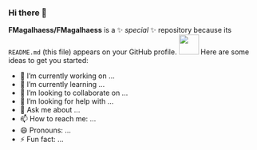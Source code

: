 ### Hi there 👋

**FMagalhaess/FMagalhaess** is a ✨ _special_ ✨ repository because its `README.md` (this file) appears on your GitHub profile.
<img loading="lazy" src="https://cdn.jsdelivr.net/gh/devicons/devicon/icons/git/git-original.svg" width="40" height="40"/>
Here are some ideas to get you started:

- 🔭 I’m currently working on ...
- 🌱 I’m currently learning ...
- 👯 I’m looking to collaborate on ...
- 🤔 I’m looking for help with ...
- 💬 Ask me about ...
- 📫 How to reach me: ...
- 😄 Pronouns: ...
- ⚡ Fun fact: ...
